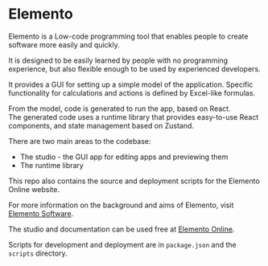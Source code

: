 Elemento
========

Elemento is a Low-code programming tool that enables people to create software more easily and quickly. 

It is designed to be easily learned by people with no programming experience, but also flexible enough to be used by experienced developers.

It provides a GUI for setting up a simple model of the application.  Specific functionality for calculations and actions is defined by Excel-like formulas.

From the model, code is generated to run the app, based on React.  
The generated code uses a runtime library that provides easy-to-use React components, and state management based on Zustand.

There are two main areas to the codebase:
- The studio - the GUI app for editing apps and previewing them
- The runtime library

This repo also contains the source and deployment scripts for the Elemento Online website.

For more information on the background and aims of Elemento, visit [Elemento Software](https://elemento.software). 

The studio and documentation can be used free at [Elemento Online](https://elemento.online).

Scripts for development and deployment are in `package.json` and the `scripts` directory.